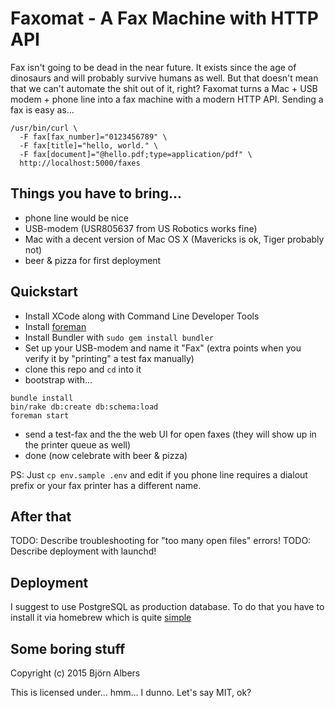 # Faxomat - A Fax Machine with HTTP API

Fax isn't going to be dead in the near future.
It exists since the age of dinosaurs and will probably survive humans as well.
But that doesn't mean that we can't automate the shit out of it, right?
Faxomat turns a Mac + USB modem + phone line into a fax machine with a modern
HTTP API.
Sending a fax is easy as...

```
/usr/bin/curl \
  -F fax[fax_number]="0123456789" \
  -F fax[title]="hello, world." \
  -F fax[document]="@hello.pdf;type=application/pdf" \
  http://localhost:5000/faxes
```


## Things you have to bring...

- phone line would be nice
- USB-modem (USR805637 from US Robotics works fine)
- Mac with a decent version of Mac OS X (Mavericks is ok, Tiger probably not)
- beer & pizza for first deployment


## Quickstart

- Install XCode along with Command Line Developer Tools
- Install [foreman](https://github.com/ddollar/foreman)
- Install Bundler with `sudo gem install bundler`
- Set up your USB-modem and name it "Fax" (extra points when you verify it
  by "printing" a test fax manually)
- clone this repo and `cd` into it
- bootstrap with...

```
bundle install
bin/rake db:create db:schema:load
foreman start
```

- send a test-fax and the the web UI for open faxes (they will show up in the
  printer queue as well)
- done (now celebrate with beer & pizza)

PS: Just `cp env.sample .env` and edit if you phone line requires a dialout prefix or
your fax printer has a different name.


## After that

TODO: Describe troubleshooting for "too many open files" errors!
TODO: Describe deployment with launchd!


## Deployment

I suggest to use PostgreSQL as production database.
To do that you have to install it via homebrew which is quite [simple](http://exponential.io/blog/2015/02/21/install-postgresql-on-mac-os-x-via-brew/)


## Some boring stuff

Copyright (c) 2015 Björn Albers

This is licensed under... hmm... I dunno. Let's say MIT, ok?
